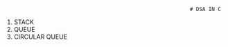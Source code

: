                                                                 # DSA IN C
                                                                
1. STACK
2. QUEUE
3. CIRCULAR QUEUE
                                                               
